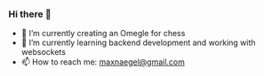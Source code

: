 ### Hi there 👋

- 🔭 I’m currently creating an Omegle for chess
- 🌱 I’m currently learning backend development and working with websockets
- 📫 How to reach me: maxnaegel@gmail.com
